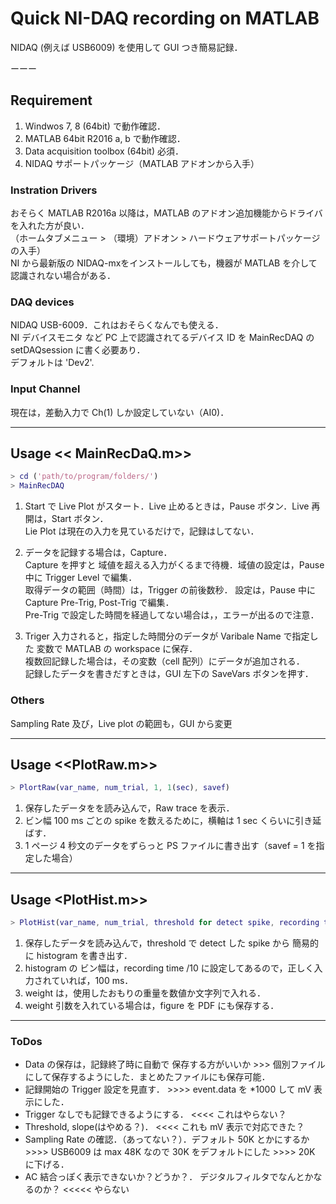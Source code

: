 # Quick NI-DAQ recording on MATLAB
NIDAQ (例えば USB6009) を使用して GUI つき簡易記録．

ーーー
## Requirement
1. Windwos 7, 8 (64bit) で動作確認．  
2. MATLAB 64bit R2016 a, b で動作確認．  
3. Data acquisition toolbox (64bit) 必須．  
4. NIDAQ サポートパッケージ（MATLAB アドオンから入手）

### Instration Drivers
おそらく MATLAB R2016a 以降は，MATLAB のアドオン追加機能からドライバを入れた方が良い．  
（ホームタブメニュー > （環境）アドオン > ハードウェアサポートパッケージの入手）  
NI から最新版の NIDAQ-mxをインストールしても，機器が MATLAB を介して認識されない場合がある．

### DAQ devices
NIDAQ USB-6009．これはおそらくなんでも使える．  
NI デバイスモニタ など PC 上で認識されてるデバイス ID を MainRecDAQ の setDAQsession に書く必要あり．  
デフォルトは 'Dev2'.

### Input Channel
現在は，差動入力で Ch(1) しか設定していない（AI0)．  

---
## Usage << MainRecDaQ.m>>
```MainRecDAQ.m
> cd ('path/to/program/folders/')
> MainRecDAQ
```
1. Start で Live Plot がスタート．Live 止めるときは，Pause ボタン．Live 再開は，Start ボタン．  
Lie Plot は現在の入力を見ているだけで，記録はしてない．  

2. データを記録する場合は，Capture．  
Capture を押すと 域値を超える入力がくるまで待機．域値の設定は，Pause 中に Trigger Level で編集．  
取得データの範囲（時間）は，Trigger の前後数秒． 設定は，Pause 中に Capture Pre-Trig, Post-Trig で編集．  
Pre-Trig で設定した時間を経過してない場合は，，エラーが出るので注意．

3. Triger 入力されると，指定した時間分のデータが Varibale Name で指定した 変数で MATLAB の workspace に保存．  
複数回記録した場合は，その変数（cell 配列）にデータが追加される．  
記録したデータを書きだすときは，GUI 左下の SaveVars ボタンを押す．  

### Others
Sampling Rate 及び，Live plot の範囲も，GUI から変更  

---
## Usage <<PlotRaw.m>>
```PlortRaw.m
> PlortRaw(var_name, num_trial, 1, 1(sec), savef)
```
1. 保存したデータをを読み込んで，Raw trace を表示．
2. ビン幅 100 ms ごとの spike を数えるために，横軸は 1 sec くらいに引き延ばす．
3. 1 ページ 4 秒文のデータをずらっと PS ファイルに書き出す（savef = 1 を指定した場合）

---
## Usage <PlotHist.m>>
```PlotHist.m
> PlotHist(var_name, num_trial, threshold for detect spike, recording time, weight)
```
1. 保存したデータを読み込んで，threshold で detect した spike から 簡易的に histogram を書き出す．
2. histogram の ビン幅は，recording time /10 に設定してあるので，正しく入力されていれば，100 ms．
3. weight は，使用したおもりの重量を数値か文字列で入れる．
4. weight 引数を入れている場合は，figure を PDF にも保存する．



---
### ToDos
- Data の保存は，記録終了時に自動で 保存する方がいいか >>> 個別ファイルにして保存するようにした．まとめたファイルにも保存可能．
- 記録開始の Trigger 設定を見直す． >>>> event.data を *1000 して mV 表示にした．  
- Trigger なしでも記録できるようにする． <<<< これはやらない？  
- Threshold, slope(はやめる？)． <<<< これも mV 表示で対応できた？  
- Sampling Rate の確認．（あってない？）．デフォルト 50K とかにするか >>>> USB6009 は max 48K なので 30K をデフォルトにした >>>> 20K に下げる．  
- AC 結合っぽく表示できないか？どうか？．  デジタルフィルタでなんとかなるのか？ <<<<< やらない

